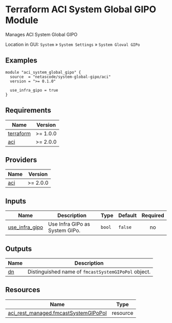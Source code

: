 <!-- BEGIN_TF_DOCS -->
# Terraform ACI System Global GIPO Module

Manages ACI System Global GIPO

Location in GUI:
`System` » `System Settings` » `System Gloval GIPo`

## Examples

```hcl
module "aci_system_global_gipo" {
  source  = "netascode/system-global-gipo/aci"
  version = ">= 0.1.0"

  use_infra_gipo = true
}
```

## Requirements

| Name | Version |
|------|---------|
| <a name="requirement_terraform"></a> [terraform](#requirement\_terraform) | >= 1.0.0 |
| <a name="requirement_aci"></a> [aci](#requirement\_aci) | >= 2.0.0 |

## Providers

| Name | Version |
|------|---------|
| <a name="provider_aci"></a> [aci](#provider\_aci) | >= 2.0.0 |

## Inputs

| Name | Description | Type | Default | Required |
|------|-------------|------|---------|:--------:|
| <a name="input_use_infra_gipo"></a> [use\_infra\_gipo](#input\_use\_infra\_gipo) | Use Infra GIPo as System GIPo. | `bool` | `false` | no |

## Outputs

| Name | Description |
|------|-------------|
| <a name="output_dn"></a> [dn](#output\_dn) | Distinguished name of `fmcastSystemGIPoPol` object. |

## Resources

| Name | Type |
|------|------|
| [aci_rest_managed.fmcastSystemGIPoPol](https://registry.terraform.io/providers/CiscoDevNet/aci/latest/docs/resources/rest_managed) | resource |
<!-- END_TF_DOCS -->